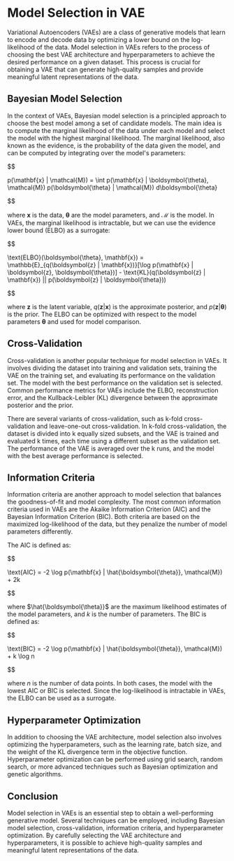# Model Selection in VAE

Variational Autoencoders (VAEs) are a class of generative models that learn to encode and decode data by optimizing a lower bound on the log-likelihood of the data. Model selection in VAEs refers to the process of choosing the best VAE architecture and hyperparameters to achieve the desired performance on a given dataset. This process is crucial for obtaining a VAE that can generate high-quality samples and provide meaningful latent representations of the data.

## Bayesian Model Selection

In the context of VAEs, Bayesian model selection is a principled approach to choose the best model among a set of candidate models. The main idea is to compute the marginal likelihood of the data under each model and select the model with the highest marginal likelihood. The marginal likelihood, also known as the evidence, is the probability of the data given the model, and can be computed by integrating over the model's parameters:


$$

p(\mathbf{x} | \mathcal{M}) = \int p(\mathbf{x} | \boldsymbol{\theta}, \mathcal{M}) p(\boldsymbol{\theta} | \mathcal{M}) d\boldsymbol{\theta}

$$


where $\mathbf{x}$ is the data, $\boldsymbol{\theta}$ are the model parameters, and $\mathcal{M}$ is the model. In VAEs, the marginal likelihood is intractable, but we can use the evidence lower bound (ELBO) as a surrogate:


$$

\text{ELBO}(\boldsymbol{\theta}, \mathbf{x}) = \mathbb{E}_{q(\boldsymbol{z} | \mathbf{x})}[\log p(\mathbf{x} | \boldsymbol{z}, \boldsymbol{\theta})] - \text{KL}(q(\boldsymbol{z} | \mathbf{x}) || p(\boldsymbol{z} | \boldsymbol{\theta}))

$$


where $\boldsymbol{z}$ is the latent variable, $q(\boldsymbol{z} | \mathbf{x})$ is the approximate posterior, and $p(\boldsymbol{z} | \boldsymbol{\theta})$ is the prior. The ELBO can be optimized with respect to the model parameters $\boldsymbol{\theta}$ and used for model comparison.

## Cross-Validation

Cross-validation is another popular technique for model selection in VAEs. It involves dividing the dataset into training and validation sets, training the VAE on the training set, and evaluating its performance on the validation set. The model with the best performance on the validation set is selected. Common performance metrics for VAEs include the ELBO, reconstruction error, and the Kullback-Leibler (KL) divergence between the approximate posterior and the prior.

There are several variants of cross-validation, such as k-fold cross-validation and leave-one-out cross-validation. In k-fold cross-validation, the dataset is divided into k equally sized subsets, and the VAE is trained and evaluated k times, each time using a different subset as the validation set. The performance of the VAE is averaged over the k runs, and the model with the best average performance is selected.

## Information Criteria

Information criteria are another approach to model selection that balances the goodness-of-fit and model complexity. The most common information criteria used in VAEs are the Akaike Information Criterion (AIC) and the Bayesian Information Criterion (BIC). Both criteria are based on the maximized log-likelihood of the data, but they penalize the number of model parameters differently.

The AIC is defined as:


$$

\text{AIC} = -2 \log p(\mathbf{x} | \hat{\boldsymbol{\theta}}, \mathcal{M}) + 2k

$$


where $\hat{\boldsymbol{\theta}}$ are the maximum likelihood estimates of the model parameters, and $k$ is the number of parameters. The BIC is defined as:


$$

\text{BIC} = -2 \log p(\mathbf{x} | \hat{\boldsymbol{\theta}}, \mathcal{M}) + k \log n

$$


where $n$ is the number of data points. In both cases, the model with the lowest AIC or BIC is selected. Since the log-likelihood is intractable in VAEs, the ELBO can be used as a surrogate.

## Hyperparameter Optimization

In addition to choosing the VAE architecture, model selection also involves optimizing the hyperparameters, such as the learning rate, batch size, and the weight of the KL divergence term in the objective function. Hyperparameter optimization can be performed using grid search, random search, or more advanced techniques such as Bayesian optimization and genetic algorithms.

## Conclusion

Model selection in VAEs is an essential step to obtain a well-performing generative model. Several techniques can be employed, including Bayesian model selection, cross-validation, information criteria, and hyperparameter optimization. By carefully selecting the VAE architecture and hyperparameters, it is possible to achieve high-quality samples and meaningful latent representations of the data.
